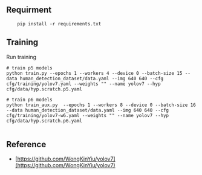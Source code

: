 ## Requirment
``` shell
    pip install -r requirements.txt
```

## Training

Run training

``` shell
# train p5 models
python train.py --epochs 1 --workers 4 --device 0 --batch-size 15 --data human_detection_dataset/data.yaml --img 640 640 --cfg cfg/training/yolov7.yaml --weights "" --name yolov7 --hyp cfg/data/hyp.scratch.p5.yaml

# train p6 models
python train_aux.py  --epochs 1 --workers 8 --device 0 --batch-size 16 --data human_detection_dataset/data.yaml --img 640 640 --cfg cfg/training/yolov7-w6.yaml --weights "" --name yolov7 --hyp cfg/data/hyp.scratch.p6.yaml


```

## Reference
* [https://github.com/WongKinYiu/yolov7](https://github.com/WongKinYiu/yolov7)